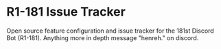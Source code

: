 # R1-181 Issue Tracker
Open source feature configuration and issue tracker for the 181st Discord Bot (R1-181).
Anything more in depth message "henreh." on discord.
